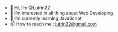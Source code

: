- 👋 Hi, I’m @Lutrin22
- 👀 I’m interested in all thing about Web Developing
- 🌱 I’m currently learning JavaScript
- 📫 How to reach me : lutrin22@gmail.com

<!---
Lutrin22/Lutrin22 is a ✨ special ✨ repository because its `README.md` (this file) appears on your GitHub profile.
You can click the Preview link to take a look at your changes.
--->
